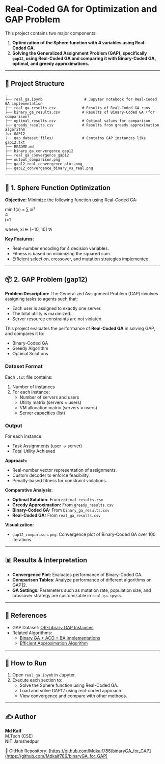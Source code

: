 
# Real-Coded GA for Optimization and GAP Problem

This project contains two major components:
1. **Optimization of the Sphere function with 4 variables using Real-Coded GA.**
2. **Solving the Generalized Assignment Problem (GAP), specifically `gap12`, using Real-Coded GA and comparing it with Binary-Coded GA, optimal, and greedy approximations.**

---

## 📁 Project Structure

```
.
├── real_ga.ipynb                   # Jupyter notebook for Real-Coded GA implementation
├── real_ga_results.csv            # Results of Real-Coded GA runs
├── binary_ga_results.csv          # Results of Binary-Coded GA (for comparison)
├── optimal_results.csv            # Optimal values for comparison
├── greedy_results.csv             # Results from greedy approximation algorithm
for GAP12
├── gap_dataset_files/             # Contains GAP instances like gap12.txt
├── README.md
├── binary_ga_convergence_gap12
├── real_ga_convergence_gap12
├── output_comparison.png
├── gap12_real_convergence_plot.png
├── gap12_convergence_binary_vs_real.png
```

---

## 🧮 1. Sphere Function Optimization

**Objective:**
Minimize the following function using Real-Coded GA:

min f(x) = ∑ xi²  
           4  
          i=1

where, xi ∈ [−10, 10]  ∀i

**Key Features:**
- Real-number encoding for 4 decision variables.
- Fitness is based on minimizing the squared sum.
- Efficient selection, crossover, and mutation strategies implemented.

---

## 📦 2. GAP Problem (gap12)

**Problem Description:**
The Generalized Assignment Problem (GAP) involves assigning tasks to agents such that:
- Each user is assigned to exactly one server.
- The total utility is maximized.
- Server resource constraints are not violated.

This project evaluates the performance of **Real-Coded GA** in solving GAP, and compares it to:
- Binary-Coded GA
- Greedy Algorithm
- Optimal Solutions

### Dataset Format

Each `.txt` file contains:
1. Number of instances
2. For each instance:
   - Number of servers and users
   - Utility matrix (servers × users)
   - VM allocation matrix (servers × users)
   - Server capacities (list)

### Output

For each instance:
- Task Assignments (user → server)
- Total Utility Achieved

**Approach:**
- Real-number vector representation of assignments.
- Custom decoder to enforce feasibility.
- Penalty-based fitness for constraint violations.

**Comparative Analysis:**
- **Optimal Solution:** From `optimal_results.csv`
- **Greedy Approximation:** From `greedy_results.csv`
- **Binary-Coded GA:** From `binary_ga_results.csv`
- **Real-Coded GA:** From `real_ga_results.csv`

**Visualization:**
- `gap12_comparison.png`: Convergence plot of Binary-Coded GA over 100 iterations.

---

## 📊 Results & Interpretation

- **Convergence Plot**: Evaluates performance of Binary-Coded GA.
- **Comparison Tables**: Analyze performance of different algorithms on GAP12.
- **GA Settings**: Parameters such as mutation rate, population size, and crossover strategy are customizable in `real_ga.ipynb`.

---

## 📝 References

- GAP Dataset: [OR-Library GAP Instances](https://people.brunel.ac.uk/~mastjjb/jeb/orlib/gapinfo.html)
- Related Algorithms:
  - [Binary GA + ACO + BA implementations](https://github.com/acco93/GAP-using-GA-ACO-and-BA)
  - [Efficient Approximation Algorithm](https://github.com/suzhiyang/GAP)

---

## 📌 How to Run

1. Open `real_ga.ipynb` in Jupyter.
2. Execute each section to:
   - Solve the Sphere function using Real-Coded GA.
   - Load and solve GAP12 using real-coded approach.
   - View convergence and compare with other methods.

---

## ✍️ Author

**Md Kaif**  
M.Tech (CSE)  
NIT Jamshedpur  

📎 GitHub Repository: [https://github.com/Mdkaif786/binaryGA_for_GAP](https://github.com/Mdkaif786/binaryGA_for_GAP)
